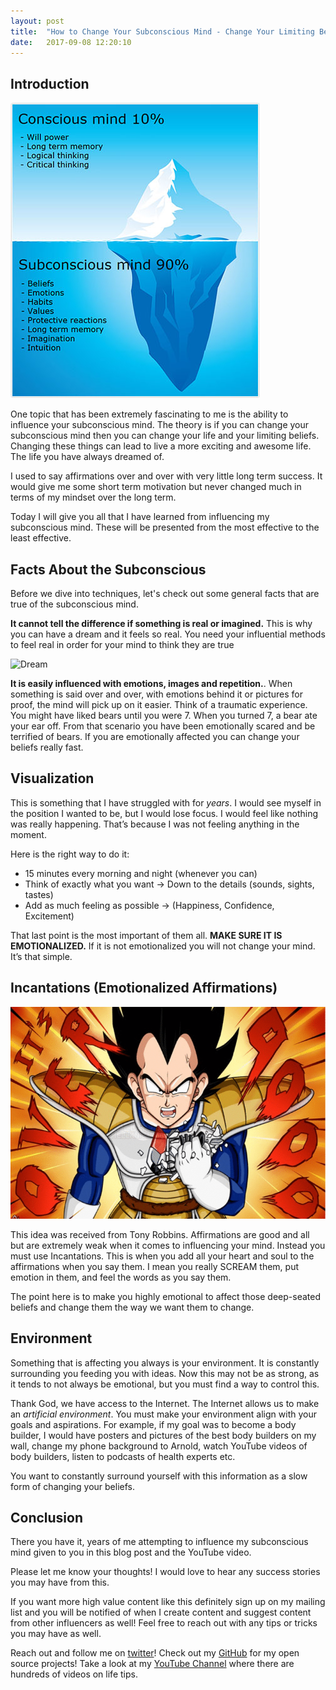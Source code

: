 ```yaml
---
layout: post
title:  "How to Change Your Subconscious Mind - Change Your Limiting Beliefs"
date:   2017-09-08 12:20:10 
---
```


## Introduction

![Subconscious](/assets/how-to-influence-sub/iceberg.jpg)

One topic that has been extremely fascinating to me is the ability to influence your subconscious mind.  The theory is if you can change your subconscious mind then you can change your life and your limiting beliefs.  Changing these things can lead to live a more exciting and awesome life.  The life you have always dreamed of.

I used to say affirmations over and over with very little long term success.  It would give me some short term motivation but never changed much in terms of my mindset over the long term.

Today I will give you all that I have learned from influencing my subconscious mind.  These will be presented from the most effective to the least effective.

## Facts About the Subconscious 

Before we dive into techniques, let's check out some general facts that are true of the subconscious mind.

**It cannot tell the difference if something is real or imagined.** This is why you can have a dream and it feels so real.  You need your influential methods to feel real in order for your mind to think they are true

![Dream](/assets/how-to-influence-sub/dream.gif)

**It is easily influenced with emotions, images and repetition.**. When something is said over and over, with emotions behind it or pictures for proof, the mind will pick up on it easier.  Think of a traumatic experience.  You might have liked bears until you were 7.  When you turned 7, a bear ate your ear off.  From that scenario you have been emotionally scared and be terrified of bears.  If you are emotionally affected you can change your beliefs really fast.

## Visualization

This is something that I have struggled with for *years*.  I would see myself in the position I wanted to be, but I would lose focus.  I would feel like nothing was really happening.  That’s because I was not feeling anything in the moment.

Here is the right way to do it:

- 15 minutes every morning and night (whenever you can)
- Think of exactly what you want -> Down to the details (sounds, sights, tastes)
- Add as much feeling as possible -> (Happiness, Confidence, Excitement)

That last point is the most important of them all.  **MAKE SURE IT IS EMOTIONALIZED.**  If it is not emotionalized you will not change your mind. It’s that simple. 

## Incantations (Emotionalized Affirmations)

![9000](/assets/how-to-influence-sub/9000.gif)

This idea was received from Tony Robbins.  Affirmations are good and all but are extremely weak when it comes to influencing your mind.  Instead you must use Incantations.  This is when you add all your heart and soul to the affirmations when you say them.  I mean you really SCREAM them, put emotion in them, and feel the words as you say them.  

The point here is to make you highly emotional to affect those deep-seated beliefs and change them the way we want them to change.

## Environment

Something that is affecting you always is your environment.  It is constantly surrounding you feeding you with ideas.  Now this may not be as strong, as it tends to not always be emotional, but you must find a way to control this.

Thank God, we have access to the Internet.  The Internet allows us to make an *artificial environment*.  You must make your environment align with your goals and aspirations.  For example, if my goal was to become a body builder, I would have posters and pictures of the best body builders on my wall, change my phone background to Arnold, watch YouTube videos of body builders, listen to podcasts of health experts etc.

You want to constantly surround yourself with this information as a slow form of changing your beliefs.

## Conclusion

There you have it, years of me attempting to influence my subconscious mind given to you in this blog post and the YouTube video.  

Please let me know your thoughts! I would love to hear any success stories you may have from this.

If you want more high value content like this definitely sign up on my mailing list and you will be notified of when I create content and suggest content from other influencers as well! Feel free to reach out with any tips or tricks you may have as well.

Reach out and follow me on [twitter][twitter]!  Check out my [GitHub][github] for my open source projects! Take a look at my [YouTube Channel][youtube] where there are hundreds of videos on life tips.


[github]: https://github.com/acucciniello
[twitter]: https://twitter.com/antocucciniello
[youtube]: https://www.youtube.com/channel/UC8icMMql5SjCaXXMvILGIUA

